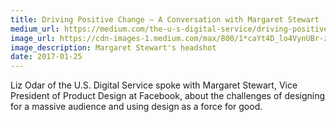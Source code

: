 ```yaml
---
title: Driving Positive Change – A Conversation with Margaret Stewart
medium_url: https://medium.com/the-u-s-digital-service/driving-positive-change-a-conversation-with-margaret-stewart-c51644ec6f85#.h0msk9ebo
image_url: https://cdn-images-1.medium.com/max/800/1*caYt4D_lo4VynUBr-z0c-w.jpeg
image_description: Margaret Stewart's headshot 
date: 2017-01-25
---
```


Liz Odar of the U.S. Digital Service spoke with Margaret Stewart, Vice President of Product Design at Facebook, about the challenges of designing for a massive audience and using design as a force for good.
